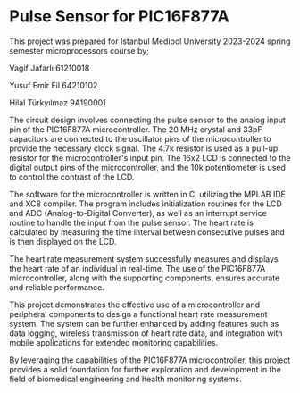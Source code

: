 # Pulse Sensor for PIC16F877A

This project was prepared for Istanbul Medipol University 2023-2024 spring semester microprocessors course by;

Vagif Jafarlı 61210018

Yusuf Emir Fil 64210102

Hilal Türkyılmaz 9A190001


The circuit design involves connecting the pulse sensor to the analog input pin of the PIC16F877A microcontroller. The 20 MHz crystal and 33pF capacitors are connected to the oscillator pins of the microcontroller to provide the necessary clock signal. The 4.7k resistor is used as a pull-up resistor for the microcontroller's input pin. The 16x2 LCD is connected to the digital output pins of the microcontroller, and the 10k potentiometer is used to control the contrast of the LCD.

The software for the microcontroller is written in C, utilizing the MPLAB IDE and XC8 compiler. The program includes initialization routines for the LCD and ADC (Analog-to-Digital Converter), as well as an interrupt service routine to handle the input from the pulse sensor. The heart rate is calculated by measuring the time interval between consecutive pulses and is then displayed on the LCD.

The heart rate measurement system successfully measures and displays the heart rate of an individual in real-time. The use of the PIC16F877A microcontroller, along with the supporting components, ensures accurate and reliable performance. 

This project demonstrates the effective use of a microcontroller and peripheral components to design a functional heart rate measurement system. The system can be further enhanced by adding features such as data logging, wireless transmission of heart rate data, and integration with mobile applications for extended monitoring capabilities.

By leveraging the capabilities of the PIC16F877A microcontroller, this project provides a solid foundation for further exploration and development in the field of biomedical engineering and health monitoring systems.
